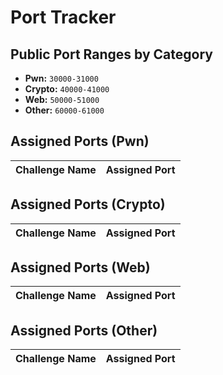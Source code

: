# Port Tracker

## Public Port Ranges by Category

- **Pwn:** `30000-31000`
- **Crypto:** `40000-41000`
- **Web:** `50000-51000`
- **Other:** `60000-61000`

## Assigned Ports (Pwn)

| Challenge Name | Assigned Port |
| -------------- | ------------- |

## Assigned Ports (Crypto)

| Challenge Name | Assigned Port |
| -------------- | ------------- |

## Assigned Ports (Web)

| Challenge Name | Assigned Port |
| -------------- | ------------- |

## Assigned Ports (Other)

| Challenge Name | Assigned Port |
| -------------- | ------------- |

